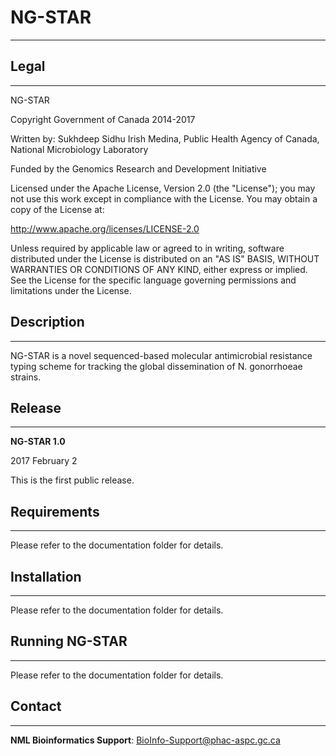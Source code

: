 # NG-STAR #
-----------

## Legal ##
-----------

NG-STAR

Copyright Government of Canada 2014-2017

Written by: Sukhdeep Sidhu Irish Medina, Public Health Agency of Canada,
    National Microbiology Laboratory

Funded by the Genomics Research and Development Initiative

Licensed under the Apache License, Version 2.0 (the "License"); you may not use
this work except in compliance with the License. You may obtain a copy of the
License at:

http://www.apache.org/licenses/LICENSE-2.0

Unless required by applicable law or agreed to in writing, software distributed
under the License is distributed on an "AS IS" BASIS, WITHOUT WARRANTIES OR
CONDITIONS OF ANY KIND, either express or implied. See the License for the
specific language governing permissions and limitations under the License.

## Description ##
-----------------

NG-STAR is a novel sequenced-based molecular antimicrobial resistance typing
scheme for tracking the global dissemination of N. gonorrhoeae strains.

## Release ##
-------------

**NG-STAR 1.0**

2017 February 2

This is the first public release.

## Requirements ##
------------------

Please refer to the documentation folder for details.

## Installation ##
------------------

Please refer to the documentation folder for details.

## Running NG-STAR ##
---------------------

Please refer to the documentation folder for details.

## Contact ##
-------------

**NML Bioinformatics Support**: BioInfo-Support@phac-aspc.gc.ca
